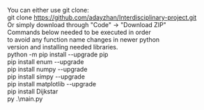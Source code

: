 You can either use git clone: <br>
git clone https://github.com/adayzhan/Interdisciplinary-project.git <br>
Or simply download through "Code" -> "Download ZIP" <br>
Commands below needed to be executed in order <br>
to avoid any function name changes in newer python <br>
version and installing needed libraries. <br> 
python -m pip install --upgrade pip <br>
pip install enum --upgrade <br>
pip install numpy --upgrade <br>
pip install simpy --upgrade <br>
pip install matplotlib --upgrade <br>
pip install Dijkstar <br>
py .\main.py
